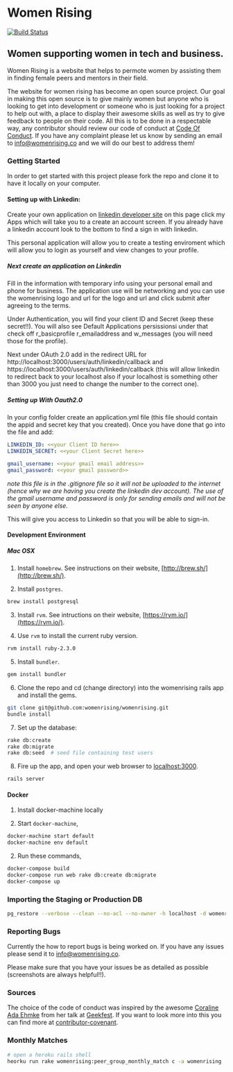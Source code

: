 # Women Rising
[![Build Status](https://travis-ci.org/womenrising/womenrising.svg?branch=master)](https://travis-ci.org/womenrising/womenrising)

## Women supporting women in tech and business.

Women Rising is a website that helps to permote women by assisting them in
finding female peers and mentors in their field.

The website for women rising has become an open source project. Our goal in
making this open source is to give mainly women but anyone who is looking to
get into development or someone who is just looking for a project to help out
with, a place to display their awesome skills as well as try to give feedback
to people on their code. All this is to be done in a respectable way, any
contributor should review our code of conduct at
[Code Of Conduct](https://github.com/kma3a/womenrising/blob/master/CODE_OF_CONDUCT.md).
If you have any complaint please let us know by sending an email to
info@womenrising.co and we will do our best to address them!

### Getting Started
In order to get started with this project please fork the repo and clone it to
have it locally on your computer.

#### Setting up with Linkedin:

Create your own application on
[linkedin developer site](https://developer.linkedin.com/) on this page click
my Apps which will take you to a create an account screen. If you already have
a linkedin account look to the bottom to find a sign in with linkedin.

This personal application will allow you to create a testing enviroment which
will allow you to login as yourself and view changes to your profile.

##### Next create an application on Linkedin

Fill in the information with temporary info using your personal email and phone
for business. The application use will be networking and you can use the
womenrising logo and url for the logo and url and click submit after agreeing
to the terms.

Under Authentication, you will find your client ID and Secret (keep these
secret!!). You will also see Default Applications persissionsi under that
check off r\_basicprofile r\_emailaddress and w\_messages (you will need those
for the profile).

Next under OAuth 2.0 add in the redirect URL for
http://localhost:3000/users/auth/linkedin/callback and
https://localhost:3000/users/auth/linkedin/callback (this will allow linkedin
to redirect back to your localhost also if your localhost is something other
than 3000 you just need to change the number to the correct one).

##### Setting up With Oauth2.0

In your config folder create an application.yml file (this file should contain
the appid and secret key that you created).  Once you have done that go into
the file and add:

```yaml
LINKEDIN_ID: <<your Client ID here>>
LINKEDIN_SECRET: <<your Client Secret here>>

gmail_username: <<your gmail email address>>
gmail_password: <<your gmail password>>
```

*note this file is in the .gitignore file so it will not be uploaded to the
internet (hence why we are having you create the linkedin dev account). The use
of the gmail username and password is only for sending emails and will not be
seen by anyone else.*

This will give you access to Linkedin so that you will be able to sign-in.

#### Development Environment

##### Mac OSX

1. Install `homebrew`. See instructions on their website,
[http://brew.sh/](http://brew.sh/).

2. Install `postgres`.

  ```sh
  brew install postgresql
  ```

3. Install `rvm`. See intructions on their website,
[https://rvm.io/](https://rvm.io/).

4. Use `rvm` to install the current ruby version.

  ```sh
  rvm install ruby-2.3.0
  ```

5. Install `bundler`.

  ```sh
  gem install bundler
  ```

6. Clone the repo and cd (change directory) into the womenrising rails app and
install the gems.

  ```sh
  git clone git@github.com:womenrising/womenrising.git
  bundle install
  ```

7. Set up the database:

  ```sh
  rake db:create
  rake db:migrate
  rake db:seed  # seed file containing test users
  ```

8. Fire up the app, and open your web browser to
[localhost:3000](http://localhost:3000).

  ```sh
  rails server
  ```


#### Docker

1. Install docker-machine locally

2. Start `docker-machine`,

  ```sh
  docker-machine start default
  docker-machine env default
  ```

2. Run these commands,
  ```sh
  docker-compose build
  docker-compose run web rake db:create db:migrate
  docker-compose up
  ```

### Importing the Staging or Production DB

```sh
pg_restore --verbose --clean --no-acl --no-owner -h localhost -d womenrising_development ./db/backup-2016-01-14.dump
```

### Reporting Bugs

Currently the how to report bugs is being worked on. If you have any issues
please send it to info@womenrising.co.

Please make sure that you have your issues be as detailed as possible
(screenshots are always helpful!!).

### Sources

The choice of the code of conduct was inspired by the awesome
[Coraline Ada Ehmke](https://github.com/CoralineAda) from her talk at
[Geekfest](https://vimeo.com/101449990). If you want to look more into this you
can find more at [contributor-covenant](http://contributor-covenant.org/).


### Monthly Matches

```sh
# open a heroku rails shell
heorku run rake womenrising:peer_group_monthly_match c -a womenrising
```
